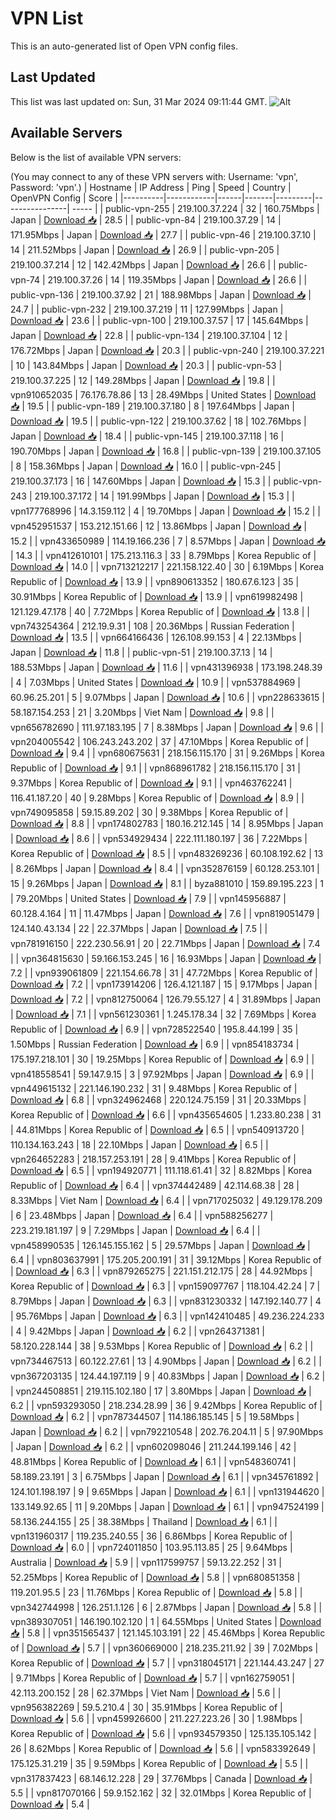 # VPN List

This is an auto-generated list of Open VPN config files.

## Last Updated

This list was last updated on: Sun, 31 Mar 2024 09:11:44 GMT.
![Alt](https://repobeats.axiom.co/api/embed/186b98318ef1479477931607c1ad7d823f12451f.svg "Repobeats analytics image")

## Available Servers

Below is the list of available VPN servers:

(You may connect to any of these VPN servers with: Username: 'vpn', Password: 'vpn'.)
| Hostname | IP Address | Ping | Speed | Country | OpenVPN Config | Score |
|----------|------------|------|-------|---------|----------------| ----- |
| public-vpn-255 | 219.100.37.224 | 32 | 160.75Mbps | Japan | [Download 📥](./configs/server_0_JP.ovpn) | 28.5 |
| public-vpn-84 | 219.100.37.29 | 14 | 171.95Mbps | Japan | [Download 📥](./configs/server_1_JP.ovpn) | 27.7 |
| public-vpn-46 | 219.100.37.10 | 14 | 211.52Mbps | Japan | [Download 📥](./configs/server_2_JP.ovpn) | 26.9 |
| public-vpn-205 | 219.100.37.214 | 12 | 142.42Mbps | Japan | [Download 📥](./configs/server_3_JP.ovpn) | 26.6 |
| public-vpn-74 | 219.100.37.26 | 14 | 119.35Mbps | Japan | [Download 📥](./configs/server_4_JP.ovpn) | 26.6 |
| public-vpn-136 | 219.100.37.92 | 21 | 188.98Mbps | Japan | [Download 📥](./configs/server_5_JP.ovpn) | 24.7 |
| public-vpn-232 | 219.100.37.219 | 11 | 127.99Mbps | Japan | [Download 📥](./configs/server_6_JP.ovpn) | 23.6 |
| public-vpn-100 | 219.100.37.57 | 17 | 145.64Mbps | Japan | [Download 📥](./configs/server_7_JP.ovpn) | 22.8 |
| public-vpn-134 | 219.100.37.104 | 12 | 176.72Mbps | Japan | [Download 📥](./configs/server_8_JP.ovpn) | 20.3 |
| public-vpn-240 | 219.100.37.221 | 10 | 143.84Mbps | Japan | [Download 📥](./configs/server_9_JP.ovpn) | 20.3 |
| public-vpn-53 | 219.100.37.225 | 12 | 149.28Mbps | Japan | [Download 📥](./configs/server_10_JP.ovpn) | 19.8 |
| vpn910652035 | 76.176.78.86 | 13 | 28.49Mbps | United States | [Download 📥](./configs/server_11_US.ovpn) | 19.5 |
| public-vpn-189 | 219.100.37.180 | 8 | 197.64Mbps | Japan | [Download 📥](./configs/server_12_JP.ovpn) | 19.5 |
| public-vpn-122 | 219.100.37.62 | 18 | 102.76Mbps | Japan | [Download 📥](./configs/server_13_JP.ovpn) | 18.4 |
| public-vpn-145 | 219.100.37.118 | 16 | 190.70Mbps | Japan | [Download 📥](./configs/server_14_JP.ovpn) | 16.8 |
| public-vpn-139 | 219.100.37.105 | 8 | 158.36Mbps | Japan | [Download 📥](./configs/server_15_JP.ovpn) | 16.0 |
| public-vpn-245 | 219.100.37.173 | 16 | 147.60Mbps | Japan | [Download 📥](./configs/server_16_JP.ovpn) | 15.3 |
| public-vpn-243 | 219.100.37.172 | 14 | 191.99Mbps | Japan | [Download 📥](./configs/server_17_JP.ovpn) | 15.3 |
| vpn177768996 | 14.3.159.112 | 4 | 19.70Mbps | Japan | [Download 📥](./configs/server_18_JP.ovpn) | 15.2 |
| vpn452951537 | 153.212.151.66 | 12 | 13.86Mbps | Japan | [Download 📥](./configs/server_19_JP.ovpn) | 15.2 |
| vpn433650989 | 114.19.166.236 | 7 | 8.57Mbps | Japan | [Download 📥](./configs/server_20_JP.ovpn) | 14.3 |
| vpn412610101 | 175.213.116.3 | 33 | 8.79Mbps | Korea Republic of | [Download 📥](./configs/server_21_KR.ovpn) | 14.0 |
| vpn713212217 | 221.158.122.40 | 30 | 6.19Mbps | Korea Republic of | [Download 📥](./configs/server_22_KR.ovpn) | 13.9 |
| vpn890613352 | 180.67.6.123 | 35 | 30.91Mbps | Korea Republic of | [Download 📥](./configs/server_23_KR.ovpn) | 13.9 |
| vpn619982498 | 121.129.47.178 | 40 | 7.72Mbps | Korea Republic of | [Download 📥](./configs/server_24_KR.ovpn) | 13.8 |
| vpn743254364 | 212.19.9.31 | 108 | 20.36Mbps | Russian Federation | [Download 📥](./configs/server_25_RU.ovpn) | 13.5 |
| vpn664166436 | 126.108.99.153 | 4 | 22.13Mbps | Japan | [Download 📥](./configs/server_26_JP.ovpn) | 11.8 |
| public-vpn-51 | 219.100.37.13 | 14 | 188.53Mbps | Japan | [Download 📥](./configs/server_27_JP.ovpn) | 11.6 |
| vpn431396938 | 173.198.248.39 | 4 | 7.03Mbps | United States | [Download 📥](./configs/server_28_US.ovpn) | 10.9 |
| vpn537884969 | 60.96.25.201 | 5 | 9.07Mbps | Japan | [Download 📥](./configs/server_29_JP.ovpn) | 10.6 |
| vpn228633615 | 58.187.154.253 | 21 | 3.20Mbps | Viet Nam | [Download 📥](./configs/server_30_VN.ovpn) | 9.8 |
| vpn656782690 | 111.97.183.195 | 7 | 8.38Mbps | Japan | [Download 📥](./configs/server_31_JP.ovpn) | 9.6 |
| vpn204005542 | 106.243.243.202 | 37 | 47.10Mbps | Korea Republic of | [Download 📥](./configs/server_32_KR.ovpn) | 9.4 |
| vpn680675631 | 218.156.115.170 | 31 | 9.26Mbps | Korea Republic of | [Download 📥](./configs/server_33_KR.ovpn) | 9.1 |
| vpn868961782 | 218.156.115.170 | 31 | 9.37Mbps | Korea Republic of | [Download 📥](./configs/server_34_KR.ovpn) | 9.1 |
| vpn463762241 | 116.41.187.20 | 40 | 9.28Mbps | Korea Republic of | [Download 📥](./configs/server_35_KR.ovpn) | 8.9 |
| vpn749095858 | 59.15.89.202 | 30 | 9.38Mbps | Korea Republic of | [Download 📥](./configs/server_36_KR.ovpn) | 8.8 |
| vpn174802783 | 180.16.212.145 | 14 | 8.95Mbps | Japan | [Download 📥](./configs/server_37_JP.ovpn) | 8.6 |
| vpn534929434 | 222.111.180.197 | 36 | 7.22Mbps | Korea Republic of | [Download 📥](./configs/server_38_KR.ovpn) | 8.5 |
| vpn483269236 | 60.108.192.62 | 13 | 8.26Mbps | Japan | [Download 📥](./configs/server_39_JP.ovpn) | 8.4 |
| vpn352876159 | 60.128.253.101 | 15 | 9.26Mbps | Japan | [Download 📥](./configs/server_40_JP.ovpn) | 8.1 |
| byza881010 | 159.89.195.223 | 1 | 79.20Mbps | United States | [Download 📥](./configs/server_41_US.ovpn) | 7.9 |
| vpn145956887 | 60.128.4.164 | 11 | 11.47Mbps | Japan | [Download 📥](./configs/server_42_JP.ovpn) | 7.6 |
| vpn819051479 | 124.140.43.134 | 22 | 22.37Mbps | Japan | [Download 📥](./configs/server_43_JP.ovpn) | 7.5 |
| vpn781916150 | 222.230.56.91 | 20 | 22.71Mbps | Japan | [Download 📥](./configs/server_44_JP.ovpn) | 7.4 |
| vpn364815630 | 59.166.153.245 | 16 | 16.93Mbps | Japan | [Download 📥](./configs/server_45_JP.ovpn) | 7.2 |
| vpn939061809 | 221.154.66.78 | 31 | 47.72Mbps | Korea Republic of | [Download 📥](./configs/server_46_KR.ovpn) | 7.2 |
| vpn173914206 | 126.4.121.187 | 15 | 9.17Mbps | Japan | [Download 📥](./configs/server_47_JP.ovpn) | 7.2 |
| vpn812750064 | 126.79.55.127 | 4 | 31.89Mbps | Japan | [Download 📥](./configs/server_48_JP.ovpn) | 7.1 |
| vpn561230361 | 1.245.178.34 | 32 | 7.69Mbps | Korea Republic of | [Download 📥](./configs/server_49_KR.ovpn) | 6.9 |
| vpn728522540 | 195.8.44.199 | 35 | 1.50Mbps | Russian Federation | [Download 📥](./configs/server_50_RU.ovpn) | 6.9 |
| vpn854183734 | 175.197.218.101 | 30 | 19.25Mbps | Korea Republic of | [Download 📥](./configs/server_51_KR.ovpn) | 6.9 |
| vpn418558541 | 59.147.9.15 | 3 | 97.92Mbps | Japan | [Download 📥](./configs/server_52_JP.ovpn) | 6.9 |
| vpn449615132 | 221.146.190.232 | 31 | 9.48Mbps | Korea Republic of | [Download 📥](./configs/server_53_KR.ovpn) | 6.8 |
| vpn324962468 | 220.124.75.159 | 31 | 20.33Mbps | Korea Republic of | [Download 📥](./configs/server_54_KR.ovpn) | 6.6 |
| vpn435654605 | 1.233.80.238 | 31 | 44.81Mbps | Korea Republic of | [Download 📥](./configs/server_55_KR.ovpn) | 6.5 |
| vpn540913720 | 110.134.163.243 | 18 | 22.10Mbps | Japan | [Download 📥](./configs/server_56_JP.ovpn) | 6.5 |
| vpn264652283 | 218.157.253.191 | 28 | 9.41Mbps | Korea Republic of | [Download 📥](./configs/server_57_KR.ovpn) | 6.5 |
| vpn194920771 | 111.118.61.41 | 32 | 8.82Mbps | Korea Republic of | [Download 📥](./configs/server_58_KR.ovpn) | 6.4 |
| vpn374442489 | 42.114.68.38 | 28 | 8.33Mbps | Viet Nam | [Download 📥](./configs/server_59_VN.ovpn) | 6.4 |
| vpn717025032 | 49.129.178.209 | 6 | 23.48Mbps | Japan | [Download 📥](./configs/server_60_JP.ovpn) | 6.4 |
| vpn588256277 | 223.219.181.197 | 9 | 7.29Mbps | Japan | [Download 📥](./configs/server_61_JP.ovpn) | 6.4 |
| vpn458990535 | 126.145.155.162 | 5 | 29.57Mbps | Japan | [Download 📥](./configs/server_62_JP.ovpn) | 6.4 |
| vpn803637991 | 175.205.200.191 | 31 | 39.12Mbps | Korea Republic of | [Download 📥](./configs/server_63_KR.ovpn) | 6.3 |
| vpn879265275 | 221.151.212.175 | 28 | 44.92Mbps | Korea Republic of | [Download 📥](./configs/server_64_KR.ovpn) | 6.3 |
| vpn159097767 | 118.104.42.24 | 7 | 8.79Mbps | Japan | [Download 📥](./configs/server_65_JP.ovpn) | 6.3 |
| vpn831230332 | 147.192.140.77 | 4 | 95.76Mbps | Japan | [Download 📥](./configs/server_66_JP.ovpn) | 6.3 |
| vpn142410485 | 49.236.224.233 | 4 | 9.42Mbps | Japan | [Download 📥](./configs/server_67_JP.ovpn) | 6.2 |
| vpn264371381 | 58.120.228.144 | 38 | 9.53Mbps | Korea Republic of | [Download 📥](./configs/server_68_KR.ovpn) | 6.2 |
| vpn734467513 | 60.122.27.61 | 13 | 4.90Mbps | Japan | [Download 📥](./configs/server_69_JP.ovpn) | 6.2 |
| vpn367203135 | 124.44.197.119 | 9 | 40.83Mbps | Japan | [Download 📥](./configs/server_70_JP.ovpn) | 6.2 |
| vpn244508851 | 219.115.102.180 | 17 | 3.80Mbps | Japan | [Download 📥](./configs/server_71_JP.ovpn) | 6.2 |
| vpn593293050 | 218.234.28.99 | 36 | 9.42Mbps | Korea Republic of | [Download 📥](./configs/server_72_KR.ovpn) | 6.2 |
| vpn787344507 | 114.186.185.145 | 5 | 19.58Mbps | Japan | [Download 📥](./configs/server_73_JP.ovpn) | 6.2 |
| vpn792210548 | 202.76.204.11 | 5 | 97.90Mbps | Japan | [Download 📥](./configs/server_74_JP.ovpn) | 6.2 |
| vpn602098046 | 211.244.199.146 | 42 | 48.81Mbps | Korea Republic of | [Download 📥](./configs/server_75_KR.ovpn) | 6.1 |
| vpn548360741 | 58.189.23.191 | 3 | 6.75Mbps | Japan | [Download 📥](./configs/server_76_JP.ovpn) | 6.1 |
| vpn345761892 | 124.101.198.197 | 9 | 9.65Mbps | Japan | [Download 📥](./configs/server_77_JP.ovpn) | 6.1 |
| vpn131944620 | 133.149.92.65 | 11 | 9.20Mbps | Japan | [Download 📥](./configs/server_78_JP.ovpn) | 6.1 |
| vpn947524199 | 58.136.244.155 | 25 | 38.38Mbps | Thailand | [Download 📥](./configs/server_79_TH.ovpn) | 6.1 |
| vpn131960317 | 119.235.240.55 | 36 | 6.86Mbps | Korea Republic of | [Download 📥](./configs/server_80_KR.ovpn) | 6.0 |
| vpn724011850 | 103.95.113.85 | 25 | 9.64Mbps | Australia | [Download 📥](./configs/server_81_AU.ovpn) | 5.9 |
| vpn117599757 | 59.13.22.252 | 31 | 52.25Mbps | Korea Republic of | [Download 📥](./configs/server_82_KR.ovpn) | 5.8 |
| vpn680851358 | 119.201.95.5 | 23 | 11.76Mbps | Korea Republic of | [Download 📥](./configs/server_83_KR.ovpn) | 5.8 |
| vpn342744998 | 126.251.1.126 | 6 | 2.87Mbps | Japan | [Download 📥](./configs/server_84_JP.ovpn) | 5.8 |
| vpn389307051 | 146.190.102.120 | 1 | 64.55Mbps | United States | [Download 📥](./configs/server_85_US.ovpn) | 5.8 |
| vpn351565437 | 121.145.103.191 | 22 | 45.46Mbps | Korea Republic of | [Download 📥](./configs/server_86_KR.ovpn) | 5.7 |
| vpn360669000 | 218.235.211.92 | 39 | 7.02Mbps | Korea Republic of | [Download 📥](./configs/server_87_KR.ovpn) | 5.7 |
| vpn318045171 | 221.144.43.247 | 27 | 9.71Mbps | Korea Republic of | [Download 📥](./configs/server_88_KR.ovpn) | 5.7 |
| vpn162759051 | 42.113.200.152 | 28 | 62.37Mbps | Viet Nam | [Download 📥](./configs/server_89_VN.ovpn) | 5.6 |
| vpn956382269 | 59.5.210.4 | 30 | 35.91Mbps | Korea Republic of | [Download 📥](./configs/server_90_KR.ovpn) | 5.6 |
| vpn459926600 | 211.227.223.26 | 30 | 1.98Mbps | Korea Republic of | [Download 📥](./configs/server_91_KR.ovpn) | 5.6 |
| vpn934579350 | 125.135.105.142 | 26 | 8.62Mbps | Korea Republic of | [Download 📥](./configs/server_92_KR.ovpn) | 5.6 |
| vpn583392649 | 175.125.31.219 | 35 | 9.59Mbps | Korea Republic of | [Download 📥](./configs/server_93_KR.ovpn) | 5.5 |
| vpn317837423 | 68.146.12.228 | 29 | 37.76Mbps | Canada | [Download 📥](./configs/server_94_CA.ovpn) | 5.5 |
| vpn817070166 | 59.9.152.162 | 32 | 32.01Mbps | Korea Republic of | [Download 📥](./configs/server_95_KR.ovpn) | 5.4 |
